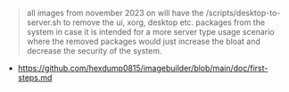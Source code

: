 >all images from november 2023 on will have the /scripts/desktop-to-server.sh to remove the ui, xorg, desktop etc. packages from the system in case it is intended for a more server type usage scenario where the removed packages would just increase the bloat and decrease the security of the system.
- https://github.com/hexdump0815/imagebuilder/blob/main/doc/first-steps.md
